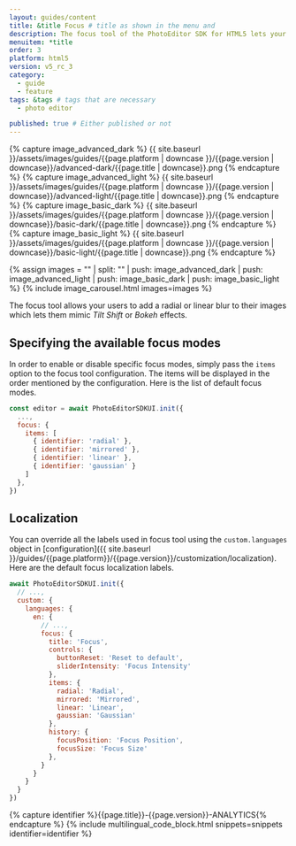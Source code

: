 ```yaml
---
layout: guides/content
title: &title Focus # title as shown in the menu and
description: The focus tool of the PhotoEditor SDK for HTML5 lets your users add a radial or linear blur to their images. Learn how to configure the tool.
menuitem: *title
order: 3
platform: html5
version: v5_rc_3
category:
  - guide
  - feature
tags: &tags # tags that are necessary
  - photo editor

published: true # Either published or not
---
```

<!-- ![{{page.title}} tool]({{ site.baseurl }}/assets/images/guides/{{page.platform | downcase }}/{{page.version | downcase}}/{{page.title | downcase}}.jpg){: .center-image style="padding: 20px; max-height: 400px;"} -->

{% capture image_advanced_dark %}
{{ site.baseurl }}/assets/images/guides/{{page.platform | downcase }}/{{page.version | downcase}}/advanced-dark/{{page.title | downcase}}.png
{% endcapture %}
{% capture image_advanced_light %}
{{ site.baseurl }}/assets/images/guides/{{page.platform | downcase }}/{{page.version | downcase}}/advanced-light/{{page.title | downcase}}.png
{% endcapture %}
{% capture image_basic_dark %}
{{ site.baseurl }}/assets/images/guides/{{page.platform | downcase }}/{{page.version | downcase}}/basic-dark/{{page.title | downcase}}.png
{% endcapture %}
{% capture image_basic_light %}
{{ site.baseurl }}/assets/images/guides/{{page.platform | downcase }}/{{page.version | downcase}}/basic-light/{{page.title | downcase}}.png
{% endcapture %}

{% assign images = "" | split: "" | push: image_advanced_dark | push: image_advanced_light | push: image_basic_dark | push: image_basic_light %}
{% include image_carousel.html images=images %}

The focus tool allows your users to add a radial or linear blur to their images which lets them mimic *Tilt Shift* or *Bokeh* effects.

## Specifying the available focus modes

In order to enable or disable specific focus modes, simply pass the `items` option to the focus tool configuration. The items will be displayed in the order mentioned by the configuration. Here is the list of default focus modes.

```js
const editor = await PhotoEditorSDKUI.init({
  ...,
  focus: {
    items: [
      { identifier: 'radial' },
      { identifier: 'mirrored' },
      { identifier: 'linear' },
      { identifier: 'gaussian' }
    ]
  },
})
```

## Localization

You can override all the labels used in focus tool using the `custom.languages` object in [configuration]({{ site.baseurl }}/guides/{{page.platform}}/{{page.version}}/customization/localization). Here are the default focus localization labels.

```js
await PhotoEditorSDKUI.init({
  // ...,
  custom: {
    languages: {
      en: {
        // ...,
        focus: {
          title: 'Focus',
          controls: {
            buttonReset: 'Reset to default',
            sliderIntensity: 'Focus Intensity'
          },
          items: {
            radial: 'Radial',
            mirrored: 'Mirrored',
            linear: 'Linear',
            gaussian: 'Gaussian'
          },
          history: {
            focusPosition: 'Focus Position',
            focusSize: 'Focus Size'
          },
        }
      }
    }
  }
})

```

{% capture identifier %}{{page.title}}-{{page.version}}-ANALYTICS{% endcapture %}
{% include multilingual_code_block.html snippets=snippets identifier=identifier %}
